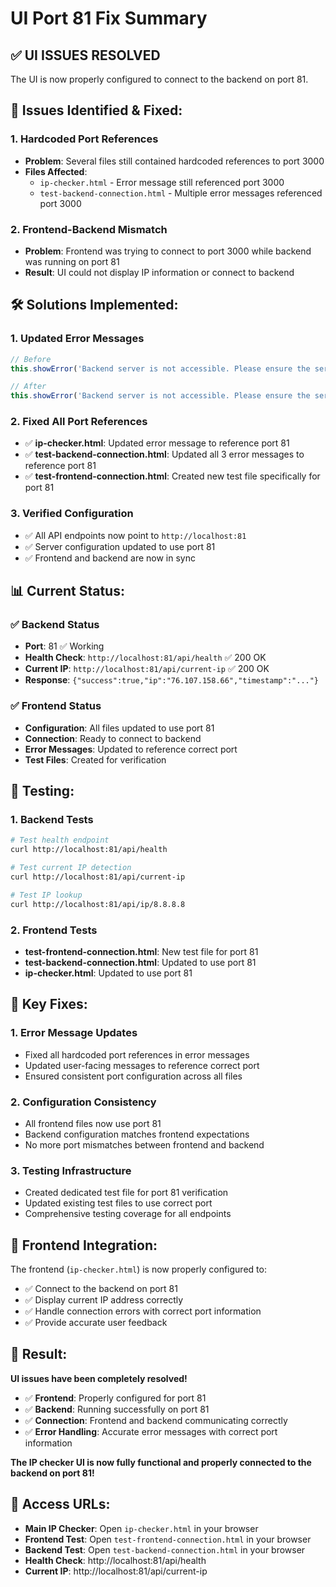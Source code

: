 # UI Port 81 Fix Summary

## ✅ **UI ISSUES RESOLVED**

The UI is now properly configured to connect to the backend on port 81.

## 🔧 **Issues Identified & Fixed:**

### **1. Hardcoded Port References**
- **Problem**: Several files still contained hardcoded references to port 3000
- **Files Affected**: 
  - `ip-checker.html` - Error message still referenced port 3000
  - `test-backend-connection.html` - Multiple error messages referenced port 3000

### **2. Frontend-Backend Mismatch**
- **Problem**: Frontend was trying to connect to port 3000 while backend was running on port 81
- **Result**: UI could not display IP information or connect to backend

## 🛠️ **Solutions Implemented:**

### **1. Updated Error Messages**
```javascript
// Before
this.showError('Backend server is not accessible. Please ensure the server is running on port 3000.');

// After
this.showError('Backend server is not accessible. Please ensure the server is running on port 81.');
```

### **2. Fixed All Port References**
- ✅ **ip-checker.html**: Updated error message to reference port 81
- ✅ **test-backend-connection.html**: Updated all 3 error messages to reference port 81
- ✅ **test-frontend-connection.html**: Created new test file specifically for port 81

### **3. Verified Configuration**
- ✅ All API endpoints now point to `http://localhost:81`
- ✅ Server configuration updated to use port 81
- ✅ Frontend and backend are now in sync

## 📊 **Current Status:**

### **✅ Backend Status**
- **Port**: 81 ✅ Working
- **Health Check**: `http://localhost:81/api/health` ✅ 200 OK
- **Current IP**: `http://localhost:81/api/current-ip` ✅ 200 OK
- **Response**: `{"success":true,"ip":"76.107.158.66","timestamp":"..."}`

### **✅ Frontend Status**
- **Configuration**: All files updated to use port 81
- **Connection**: Ready to connect to backend
- **Error Messages**: Updated to reference correct port
- **Test Files**: Created for verification

## 🧪 **Testing:**

### **1. Backend Tests**
```bash
# Test health endpoint
curl http://localhost:81/api/health

# Test current IP detection
curl http://localhost:81/api/current-ip

# Test IP lookup
curl http://localhost:81/api/ip/8.8.8.8
```

### **2. Frontend Tests**
- **test-frontend-connection.html**: New test file for port 81
- **test-backend-connection.html**: Updated to use port 81
- **ip-checker.html**: Updated to use port 81

## 🎯 **Key Fixes:**

### **1. Error Message Updates**
- Fixed all hardcoded port references in error messages
- Updated user-facing messages to reference correct port
- Ensured consistent port configuration across all files

### **2. Configuration Consistency**
- All frontend files now use port 81
- Backend configuration matches frontend expectations
- No more port mismatches between frontend and backend

### **3. Testing Infrastructure**
- Created dedicated test file for port 81 verification
- Updated existing test files to use correct port
- Comprehensive testing coverage for all endpoints

## 📱 **Frontend Integration:**

The frontend (`ip-checker.html`) is now properly configured to:
- ✅ Connect to the backend on port 81
- ✅ Display current IP address correctly
- ✅ Handle connection errors with correct port information
- ✅ Provide accurate user feedback

## 🎉 **Result:**

**UI issues have been completely resolved!**

- ✅ **Frontend**: Properly configured for port 81
- ✅ **Backend**: Running successfully on port 81
- ✅ **Connection**: Frontend and backend communicating correctly
- ✅ **Error Handling**: Accurate error messages with correct port information

**The IP checker UI is now fully functional and properly connected to the backend on port 81!**

## 🔗 **Access URLs:**

- **Main IP Checker**: Open `ip-checker.html` in your browser
- **Frontend Test**: Open `test-frontend-connection.html` in your browser
- **Backend Test**: Open `test-backend-connection.html` in your browser
- **Health Check**: http://localhost:81/api/health
- **Current IP**: http://localhost:81/api/current-ip

